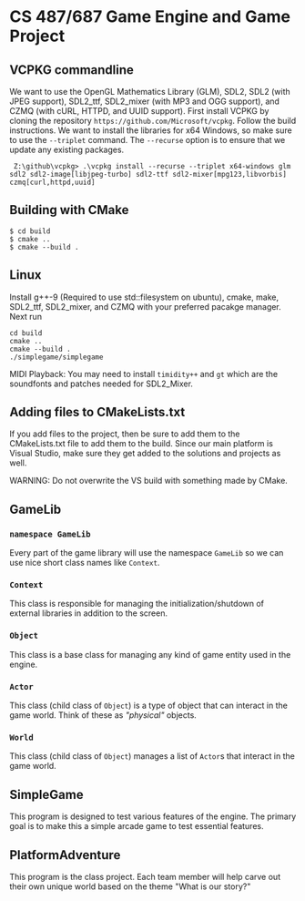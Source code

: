 # CS 487/687 Game Engine and Game Project

## VCPKG commandline

We want to use the OpenGL Mathematics Library (GLM), SDL2, SDL2 (with JPEG support), SDL2_ttf, SDL2_mixer (with MP3 and OGG support), and CZMQ (with cURL, HTTPD, and UUID support). First install VCPKG by cloning the repository `https://github.com/Microsoft/vcpkg`. Follow the build instructions. We want to install the libraries for x64 Windows, so make sure to use the `--triplet` command. The `--recurse` option is to ensure that we update any existing packages.

     Z:\github\vcpkg> .\vcpkg install --recurse --triplet x64-windows glm sdl2 sdl2-image[libjpeg-turbo] sdl2-ttf sdl2-mixer[mpg123,libvorbis] czmq[curl,httpd,uuid]

## Building with CMake

```
$ cd build
$ cmake ..
$ cmake --build .
```

## Linux
Install g++-9 (Required to use std::filesystem on ubuntu), cmake, make, SDL2_ttf, SDL2_mixer, and CZMQ with your 
preferred pacakge manager. Next run
```
cd build
cmake ..
cmake --build .
./simplegame/simplegame
```

MIDI Playback: You may need to install `timidity++` and `gt` which are the soundfonts and patches needed for SDL2_Mixer.

## Adding files to CMakeLists.txt

If you add files to the project, then be sure to add them to the CMakeLists.txt file to add them to the build. Since our main platform is Visual Studio, make sure they get added to the solutions and projects as well.

WARNING: Do not overwrite the VS build with something made by CMake.

## GameLib

### `namespace GameLib`

Every part of the game library will use the namespace `GameLib` so we can use nice short class names like `Context`.

### `Context`

This class is responsible for managing the initialization/shutdown of external libraries in addition to the screen.

### `Object`

This class is a base class for managing any kind of game entity used in the engine.

### `Actor`

This class (child class of  `Object`) is a type of object that can interact in the game world. Think of these as *"physical"* objects.

### `World`

This class (child class of `Object`) manages a list of `Actor`s that interact in the game world.

## SimpleGame

This program is designed to test various features of the engine. The primary goal is to make this a simple arcade game to test essential features.

## PlatformAdventure

This program is the class project. Each team member will help carve out their own unique world based on the theme "What is our story?"
